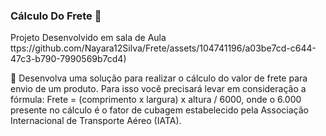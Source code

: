 ### Cálculo Do Frete 🚚
<div text-align ="center">Projeto Desenvolvido em sala de Aula </div>
ttps://github.com/Nayara12Silva/Frete/assets/104741196/a03be7cd-c644-47c3-b790-7990569b7cd4)

🚨 Desenvolva uma solução para realizar o cálculo do valor de frete para envio de um produto. Para isso você precisará levar em consideração a fórmula:
Frete = (comprimento x largura) x altura / 6000, onde o 6.000 presente no cálculo é o fator de cubagem estabelecido pela 
Associação Internacional de Transporte Aéreo (IATA).
